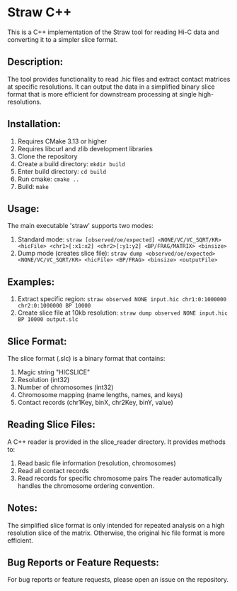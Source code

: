 # Straw C++

This is a C++ implementation of the Straw tool for reading Hi-C data and converting it to a simpler slice format.

## Description:
The tool provides functionality to read .hic files and extract contact matrices at specific resolutions. It can output the data in a simplified binary slice format that is more efficient for downstream processing at single high-resolutions.

## Installation:
1. Requires CMake 3.13 or higher
2. Requires libcurl and zlib development libraries
3. Clone the repository
4. Create a build directory: `mkdir build`
5. Enter build directory: `cd build`
6. Run cmake: `cmake ..`
7. Build: `make`

## Usage:
The main executable 'straw' supports two modes:
1. Standard mode:
`straw [observed/oe/expected] <NONE/VC/VC_SQRT/KR> <hicFile> <chr1>[:x1:x2] <chr2>[:y1:y2] <BP/FRAG/MATRIX> <binsize>`
2. Dump mode (creates slice file):
`straw dump <observed/oe/expected> <NONE/VC/VC_SQRT/KR> <hicFile> <BP/FRAG> <binsize> <outputFile>`

## Examples:
1. Extract specific region:
`straw observed NONE input.hic chr1:0:1000000 chr2:0:1000000 BP 10000`
2. Create slice file at 10kb resolution:
`straw dump observed NONE input.hic BP 10000 output.slc`

## Slice Format:
The slice format (.slc) is a binary format that contains:
1. Magic string "HICSLICE"
2. Resolution (int32)
3. Number of chromosomes (int32)
4. Chromosome mapping (name lengths, names, and keys)
5. Contact records (chr1Key, binX, chr2Key, binY, value)

## Reading Slice Files:
A C++ reader is provided in the slice_reader directory. It provides methods to:
1. Read basic file information (resolution, chromosomes)
2. Read all contact records
3. Read records for specific chromosome pairs
The reader automatically handles the chromosome ordering convention.

## Notes:
The simplified slice format is only intended for repeated analysis on a high resolution slice of the matrix. Otherwise, the original hic file format is more efficient.

## Bug Reports or Feature Requests:
For bug reports or feature requests, please open an issue on the repository.